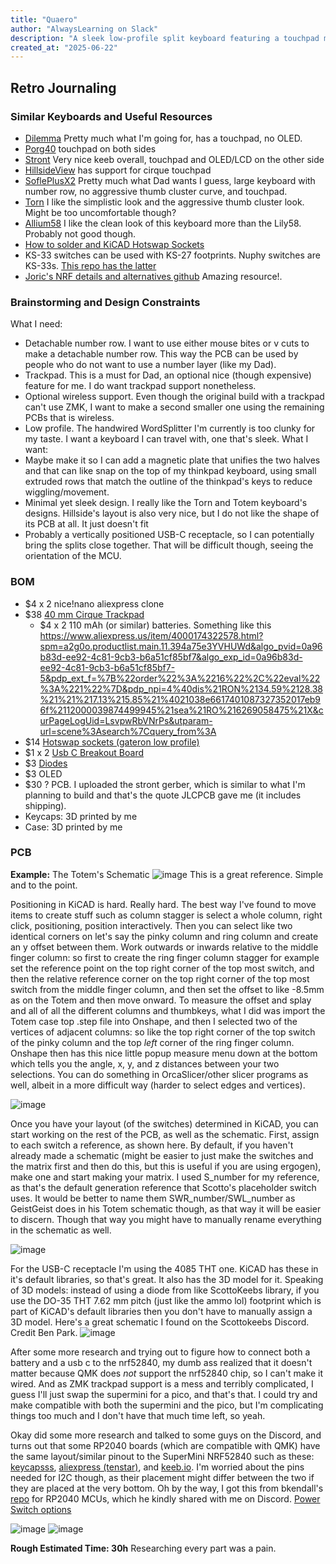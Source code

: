 ```yaml
---
title: "Quaero"
author: "AlwaysLearning on Slack"
description: "A sleek low-profile split keyboard featuring a touchpad module."
created_at: "2025-06-22"
--- 
```


## Retro Journaling 

### Similar Keyboards and Useful Resources
- [Dilemma](https://github.com/Bastardkb/Dilemma) Pretty much what I'm going for, has a touchpad, no OLED.
- [Porg40](https://github.com/RaphCoder13/Porg40) touchpad on both sides
- [Stront](https://github.com/zzeneg/stront) Very nice keeb overall, touchpad and OLED/LCD on the other side
- [HillsideView](https://github.com/wannabecoffeenerd/HillSideView) has support for cirque touchpad
- [SoflePlusX2](https://xcmkb.com/pages/plus2) Pretty much what Dad wants I guess, large keyboard with number row, no aggressive thumb cluster curve, and touchpad.
- [Torn](https://github.com/rtitmuss/torn) I like the simplistic look and the aggressive thumb cluster look. Might be too uncomfortable though?
- [Allium58](https://github.com/beekeeb/Allium58) I like the clean look of this keyboard more than the Lily58. Probably not good though. 
- [How to solder and KiCAD Hotswap Sockets](https://www.youtube.com/watch?v=H-FxFGjjxSI)
- KS-33 switches can be used with KS-27 footprints. Nuphy switches are KS-33s. [This repo has the latter](https://github.com/ai03-2725/MX_V2)
- [Joric's NRF details and alternatives github](https://github.com/joric/nrfmicro/wiki/Pinout) Amazing resource!.

### Brainstorming and Design Constraints
What I need:
- Detachable number row. I want to use either mouse bites or v cuts to make a detachable number row. This way the PCB can be used by people who do not want to use a number layer (like my Dad). 
- Trackpad. This is a must for Dad, an optional nice (though expensive) feature for me. I do want trackpad support nonetheless. 
- Optional wireless support. Even though the original build with a trackpad can't use ZMK, I want to make a second smaller one using the remaining PCBs that is wireless.
- Low profile. The handwired WordSplitter I'm currently is too clunky for my taste. I want a keyboard I can travel with, one that's sleek.
What I want:
- Maybe make it so I can add a magnetic plate that unifies the two halves and that can like snap on the top of my thinkpad keyboard, using small extruded rows that match the outline of the thinkpad's keys to reduce wiggling/movement.
- Minimal yet sleek design. I really like the Torn and Totem keyboard's designs. Hillside's layout is also very nice, but I do not like the shape of its PCB at all. It just doesn't fit
- Probably a vertically positioned USB-C receptacle, so I can potentially bring the splits close together. That will be difficult though, seeing the orientation of the MCU. 
### BOM
- $4 x 2 nice!nano aliexpress clone
- $38 [40 mm Cirque Trackpad](https://keycapsss.com/keyboard-parts/parts/211/glidepoint-cirque-trackpad-tm040040-tm035035)
	- $4 x 2 110 mAh (or similar) batteries. Something like this https://www.aliexpress.us/item/4000174322578.html?spm=a2g0o.productlist.main.11.394a75e3YVHUWd&algo_pvid=0a96b83d-ee92-4c81-9cb3-b6a51cf85bf7&algo_exp_id=0a96b83d-ee92-4c81-9cb3-b6a51cf85bf7-5&pdp_ext_f=%7B%22order%22%3A%2216%22%2C%22eval%22%3A%221%22%7D&pdp_npi=4%40dis%21RON%2134.59%2128.38%21%21%217.13%215.85%21%4021038e6617401087327352017eb96f%2112000039874499945%21sea%21RO%216269058475%21X&curPageLogUid=LsvpwRbVNrPs&utparam-url=scene%3Asearch%7Cquery_from%3A
- $14 [Hotswap sockets (gateron low profile)](https://www.aliexpress.com/item/1005007267551458.html?sourceType=1&spm=a2g0o.wish-manage-home.0.0)
- $1 x 2 [Usb C Breakout Board](https://ardushop.ro/ro/fire-si-conectori/1401-modul-usb-c-groundstudio-6427854000804.html) 
- $3 [Diodes](https://www.aliexpress.com/ssr/300000512/BundleDeals2?spm=a2g0o.productlist.main.5.121a67ddfqVjBl&productIds=4000142272546:10000000428321629&pha_manifest=ssr&_immersiveMode=true&disableNav=YES&sourceName=SEARCHProduct&utparam-url=scene%3Asearch%7Cquery_from%3A)
- $3 OLED 
- $30 ? PCB. I uploaded the stront gerber, which is similar to what I'm planning to build and that's the quote JLCPCB gave me (it includes shipping). 
- Keycaps: 3D printed by me
- Case: 3D printed by me

### PCB

**Example:** The Totem's Schematic
![image](https://github.com/user-attachments/assets/ccecec50-de92-407a-ad07-3dc85ebb2cdb)
 This is a great reference. Simple and to the point. 

Positioning in KiCAD is hard. Really hard. The best way I've found to move items to create stuff such as column stagger is select a whole column, right click, positioning, position interactively. Then you can select like two identical corners on let's say the pinky column and ring column and create an y offset between them. Work outwards or inwards relative to the middle finger column: so first to create the ring finger column stagger for example set the reference point on the top right corner of the top most switch, and then the relative reference corner on the top right corner of the top most switch from the middle finger column, and then set the offset to like -8.5mm as on the Totem and then move onward. To measure the offset and splay and all of all the different columns and thumbkeys, what I did was import the Totem case top .step file into Onshape, and then I selected two of the vertices of adjacent columns: so like the top right corner of the top switch of the pinky column and the top *left* corner of the ring finger column. Onshape then has this nice little popup measure menu down at the bottom which tells you the angle, x, y, and z distances between your two selections. You can do something in OrcaSlicer/other slicer programs as well, albeit in a more difficult way (harder to select edges and vertices). 

![image](https://github.com/user-attachments/assets/bb970a46-3114-427d-89e2-14c41f926ee5)

Once you have your layout (of the switches) determined in KiCAD, you can start working on the rest of the PCB, as well as the schematic. First, assign to each switch a reference, as shown here. By default, if you haven't already made a schematic (might be easier to just make the switches and the matrix first and then do this, but this is useful if you are using ergogen), make one and start making your matrix. I used S_number for my reference, as that's the default generation reference that Scotto's placeholder switch uses. It would be better to name them SWR_number/SWL_number as GeistGeist does in his Totem schematic though, as that way it will be easier to discern. Though that way you might have to manually rename everything in the schematic as well.

![image](https://github.com/user-attachments/assets/7453dc47-ee52-404c-8c6e-f6f35d0c610f)

For the USB-C receptacle I'm using the 4085 THT one. KiCAD has these in it's default libraries, so that's great. It also has the 3D model for it. Speaking of 3D models: instead of using a diode from like ScottoKeebs library, if you use the DO-35 THT 7.62 mm pitch (just like the ammo lol) footprint which is part of KiCAD's default libraries then you don't have to manually assign a 3D model. 
Here's a great schematic I found on the Scottokeebs Discord. Credit Ben Park.
![image](https://github.com/user-attachments/assets/efa5ddd9-e780-4fb9-88b0-9dfdcf9afcf3)



After some more research and trying out to figure how to connect both a battery and a usb c to the nrf52840, my dumb ass realized that it doesn't matter because QMK does *not* support the nrf52840 chip, so I can't make it wired. And as ZMK trackpad support is a mess and terribly complicated, I guess I'll just swap the supermini for a pico, and that's that. I could try and make compatible with both the supermini and the pico, but I'm complicating things too much and I don't have that much time left, so yeah.

Okay did some more research and talked to some guys on the Discord, and turns out that some RP2040 boards (which are compatible with QMK) have the same layout/similar pinout to the SuperMini NRF52840 such as these: [keycapsss](https://keycapsss.com/0xCB-Helios-Pro-Micro-Elite-C-compatible-MicroController-with-RP2040/KC10205-BK), [aliexpress (tenstar)](https://www.aliexpress.com/item/1005006130019224.html?gatewayAdapt=4itemAdapt), and [keeb.io](https://keeb.io/products/rp2040-pro-micro-usb-c-controller). I'm worried about the pins needed for I2C though, as their placement might differ between the two if they are placed at the very bottom. Oh by the way, I got this from bkendall's [repo](https://github.com/bgkendall/keyboard_mcu_list?tab=readme-ov-file) for RP2040 MCUs, which he kindly shared with me on Discord. [Power Switch options](https://discord.com/channels/714176584269168732/827258620902899714/1355227023005581394)

![image](https://github.com/user-attachments/assets/406a34fe-3c26-4138-aa23-b22fa81951b5)
![image](https://github.com/user-attachments/assets/2b2cb409-f877-41dd-bb2b-a52b944d1f80)

**Rough Estimated Time: 30h** Researching every part was a pain.
